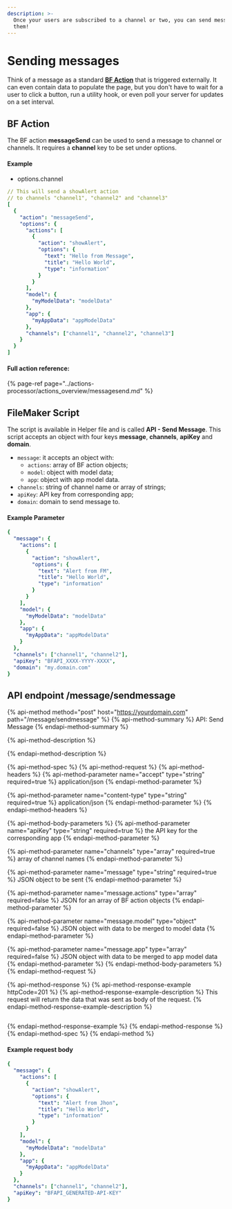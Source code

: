 ```yaml
---
description: >-
  Once your users are subscribed to a channel or two, you can send messages to
  them!
---
```


# Sending messages

Think of a message as a standard [**BF Action**](../actions-processor/actions_overview/) that is triggered externally. It can even contain data to populate the page, but you don't have to wait for a user to click a button, run a utility hook, or even poll your server for updates on a set interval.

## BF Action

The BF action **messageSend** can be used to send a message to channel or channels. It requires a **channel** key to be set under options.

#### Example

* options.channel

```yaml
// This will send a showAlert action
// to channels "channel1", "channel2" and "channel3"
[
  {
    "action": "messageSend",
    "options": {
      "actions": [
        {
          "action": "showAlert",
          "options": {
            "text": "Hello from Message",
            "title": "Hello World",
            "type": "information"
          }
        }
      ],
      "model": {
        "myModelData": "modelData"
      },
      "app": {
        "myAppData": "appModelData"
      },
      "channels": ["channel1", "channel2", "channel3"]
    }
  }
]
```

#### Full action reference:

{% page-ref page="../actions-processor/actions\_overview/messagesend.md" %}

## FileMaker Script

The script is available in Helper file and is called **API - Send Message**. This script accepts an object with four keys **message**, **channels**, **apiKey** and **domain**.

* `message`: it accepts an object with:
  * `actions`: array of BF action objects;
  * `model`: object with model data;
  * `app`: object with app model data.
* `channels`: string of channel name or array of strings;
* `apiKey`: API key from corresponding app;
* `domain`: domain to send message to.

#### Example Parameter

```yaml
{
  "message": {
    "actions": [
      {
        "action": "showAlert",
        "options": {
          "text": "Alert from FM",
          "title": "Hello World",
          "type": "information"
        }
      }
    ],
    "model": {
      "myModelData": "modelData"
    },
    "app": {
      "myAppData": "appModelData"
    }
  },
  "channels": ["channel1", "channel2"],
  "apiKey": "BFAPI_XXXX-YYYY-XXXX",
  "domain": "my.domain.com"
}
```

## API endpoint /message/sendmessage

{% api-method method="post" host="https://yourdomain.com" path="/message/sendmessage" %}
{% api-method-summary %}
API: Send Message
{% endapi-method-summary %}

{% api-method-description %}

{% endapi-method-description %}

{% api-method-spec %}
{% api-method-request %}
{% api-method-headers %}
{% api-method-parameter name="accept" type="string" required=true %}
application/json
{% endapi-method-parameter %}

{% api-method-parameter name="content-type" type="string" required=true %}
application/json
{% endapi-method-parameter %}
{% endapi-method-headers %}

{% api-method-body-parameters %}
{% api-method-parameter name="apiKey" type="string" required=true %}
the API key for the corresponding app
{% endapi-method-parameter %}

{% api-method-parameter name="channels" type="array" required=true %}
array of channel names
{% endapi-method-parameter %}

{% api-method-parameter name="message" type="string" required=true %}
JSON object to be sent
{% endapi-method-parameter %}

{% api-method-parameter name="message.actions" type="array" required=false %}
JSON for an array of BF action objects
{% endapi-method-parameter %}

{% api-method-parameter name="message.model" type="object" required=false %}
JSON object with data to be merged to model data
{% endapi-method-parameter %}

{% api-method-parameter name="message.app" type="array" required=false %}
JSON object with data to be merged to app model data
{% endapi-method-parameter %}
{% endapi-method-body-parameters %}
{% endapi-method-request %}

{% api-method-response %}
{% api-method-response-example httpCode=201 %}
{% api-method-response-example-description %}
This request will return the data that was sent as body of the request.
{% endapi-method-response-example-description %}

```

```
{% endapi-method-response-example %}
{% endapi-method-response %}
{% endapi-method-spec %}
{% endapi-method %}

#### Example request body

```yaml
{
  "message": {
    "actions": [
      {
        "action": "showAlert",
        "options": {
          "text": "Alert from Jhon",
          "title": "Hello World",
          "type": "information"
        }
      }
    ],
    "model": {
      "myModelData": "modelData"
    },
    "app": {
      "myAppData": "appModelData"
    }
  },
  "channels": ["channel1", "channel2"],
  "apiKey": "BFAPI_GENERATED-API-KEY"
}
```

